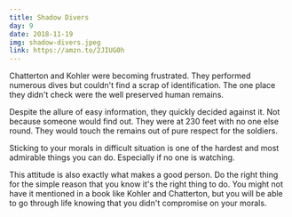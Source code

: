 ```yaml
---
title: Shadow Divers
day: 9
date: 2018-11-19
img: shadow-divers.jpeg
link: https://amzn.to/2JIUG0h
---
```


Chatterton and Kohler were becoming frustrated. They performed numerous dives
but couldn't find a scrap of identification. The one place they didn't check
were the well preserved human remains.

Despite the allure of easy information, they quickly decided against it. Not
because someone would find out. They were at 230 feet with no one else round.
They would touch the remains out of pure respect for the soldiers.

Sticking to your morals in difficult situation is one of the hardest and most
admirable things you can do. Especially if no one is watching.

This attitude is also exactly what makes a good person. Do the right thing for
the simple reason that you know it's the right thing to do. You might not have
it mentioned in a book like Kohler and Chatterton, but you will be able to go
through life knowing that you didn't compromise on your morals.
